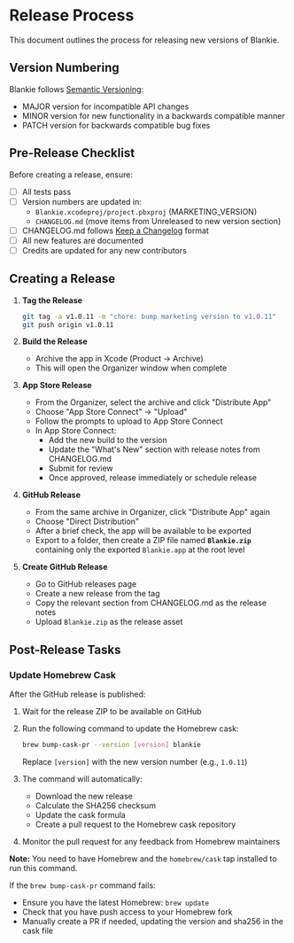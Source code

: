 # Release Process

This document outlines the process for releasing new versions of Blankie.

## Version Numbering

Blankie follows [Semantic Versioning](https://semver.org/):

- MAJOR version for incompatible API changes
- MINOR version for new functionality in a backwards compatible manner
- PATCH version for backwards compatible bug fixes

## Pre-Release Checklist

Before creating a release, ensure:

- [ ] All tests pass
- [ ] Version numbers are updated in:
  - `Blankie.xcodeproj/project.pbxproj` (MARKETING_VERSION)
  - `CHANGELOG.md` (move items from Unreleased to new version section)
- [ ] CHANGELOG.md follows [Keep a Changelog](https://keepachangelog.com/) format
- [ ] All new features are documented
- [ ] Credits are updated for any new contributors

## Creating a Release

1. **Tag the Release**

   ```bash
   git tag -a v1.0.11 -m "chore: bump marketing version to v1.0.11"
   git push origin v1.0.11
   ```

2. **Build the Release**
   - Archive the app in Xcode (Product → Archive)
   - This will open the Organizer window when complete

3. **App Store Release**
   - From the Organizer, select the archive and click "Distribute App"
   - Choose "App Store Connect" → "Upload"
   - Follow the prompts to upload to App Store Connect
   - In App Store Connect:
     - Add the new build to the version
     - Update the "What's New" section with release notes from CHANGELOG.md
     - Submit for review
     - Once approved, release immediately or schedule release

4. **GitHub Release**
   - From the same archive in Organizer, click "Distribute App" again
   - Choose "Direct Distribution"
   - After a brief check, the app will be available to be exported
   - Export to a folder, then create a ZIP file named **`Blankie.zip`** containing only the exported `Blankie.app` at the root level

5. **Create GitHub Release**
   - Go to GitHub releases page
   - Create a new release from the tag
   - Copy the relevant section from CHANGELOG.md as the release notes
   - Upload `Blankie.zip` as the release asset

## Post-Release Tasks

### Update Homebrew Cask

After the GitHub release is published:

1. Wait for the release ZIP to be available on GitHub
2. Run the following command to update the Homebrew cask:

   ```bash
   brew bump-cask-pr --version [version] blankie
   ```

   Replace `[version]` with the new version number (e.g., `1.0.11`)

3. The command will automatically:
   - Download the new release
   - Calculate the SHA256 checksum
   - Update the cask formula
   - Create a pull request to the Homebrew cask repository

4. Monitor the pull request for any feedback from Homebrew maintainers

**Note:** You need to have Homebrew and the `homebrew/cask` tap installed to run this command.

If the `brew bump-cask-pr` command fails:

- Ensure you have the latest Homebrew: `brew update`
- Check that you have push access to your Homebrew fork
- Manually create a PR if needed, updating the version and sha256 in the cask file
